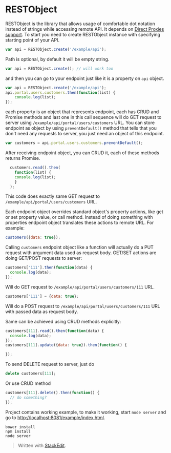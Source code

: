 # RESTObject

RESTObject is the library that allows usage of comfortable dot notation instead of strings while accessing remote API. It depends on [Direct Proxies support](http://caniuse.com/proxy). 
To start you need to create RESTObject instance with specifying starting point of your API.
```javascript
var api = RESTObject.create('/example/api');
```
Path is optional, by default it will be empty string.
```javascript
var api = RESTObject.create(); // will work too
```
and then you can go to your endpoint just like it is a property on `api` object.
```javascript
var api = RESTObject.create('/example/api');
api.portal.users.customers.then(function(list) {
	console.log(list);
});
```
each property is an object that represents endpoint, each has CRUD and Promise methods and last one in this call sequence will do GET request to server using `/example/api/portal/users/customers` URL.
You can store endpoint as object by using `preventDefault()` method that tells that you don't need any requests to server, you just need an object of this endpoint. 
```javascript
var customers = api.portal.users.customers.preventDefault();
```
After receiving endpoint object, you can CRUD it, each of these methods returns Promise.
```javascript
  customers.read().then(
    function(list) {
    console.log(list);
    }
  );
```
This code does exactly same GET request to `/example/api/portal/users/customers` URL.

Each endpoint object overrides standard object's property actions, like get or set property value, or call method. Instead of doing something with properties endpoint object translates these actions to remote URL. For example:
```javascript
customers({data: true});
```
Calling `customers` endpoint object like a function will actually do a PUT request with argument data used as request body.
GET/SET actions are doing GET/POST requests to server:
```javascript
customers['111'].then(function(data) {
  console.log(data);
});
```
Will do GET request to `/example/api/portal/users/customers/111` URL.
```javascript
customers['111'] = {data: true};
```
Will do a POST request to `/example/api/portal/users/customers/111` URL with passed data as request body.

Same can be achieved using CRUD methods explicitly:
```javascript
customers[111].read().then(function(data) {
  console.log(data);
});
customers[111].update({data: true}).then(function() {

});
```
To send DELETE request to server, just do
```javascript
delete customers[111];
```
Or use CRUD method
```javascript
customers[111].delete().then(function() {
  // do something?
});
```


Project contains working example, to make it working, start `node server` and go to [http://localhost:8081/example/index.html](http://localhost:8081/example/index.html).
```
bower install
npm install
node server
```




> Written with [StackEdit](https://stackedit.io/).